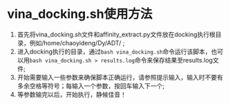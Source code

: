 # vina_docking.sh使用方法
1. 首先将vina_docking.sh文件和affinity_extract.py文件放在docking执行根目录，例如/home/chaoyideng/Dy/ADT/ ;
2. 进入docking执行的目录，通过`bash vina_docking.sh`命令运行该脚本，也可以用`bash vina_docking.sh > results.log`命令来保存结果至results.log文件;
3. 开始需要输入一些参数来确保脚本正确运行，请参照提示输入，输入时不要有多余空格等符号；每输入一个参数，按回车输入下一个;
4. 等参数输完以后，开始执行，静候佳音！
